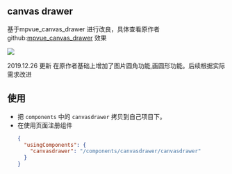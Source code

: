 ## canvas drawer


基于mpvue_canvas_drawer 进行改良，具体查看原作者github:[mpvue_canvas_drawer](https://github.com/kuckboy1994/mpvue_canvas_drawer)
 效果

![](https://github.com/whq361/wxml-component-demo/f56a273a-2d36-4f05-b29d-2f62d4f2333f.gif)


2019.12.26 更新 在原作者基础上增加了图片圆角功能,画圆形功能。后续根据实际需求改进



## 使用


- 把 `components` 中的 `canvasdrawer` 拷贝到自己项目下。
- 在使用页面注册组件
  ```json
  {
    "usingComponents": {
      "canvasdrawer": "/components/canvasdrawer/canvasdrawer"
    }
  }
  ```